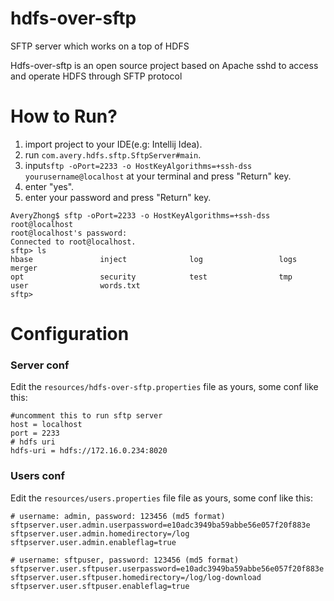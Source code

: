 # hdfs-over-sftp
SFTP server which works on a top of HDFS

Hdfs-over-sftp is an open source project based on Apache sshd to access and operate HDFS through SFTP protocol

# How to Run?
1. import project to your IDE(e.g: Intellij Idea).
2. run `com.avery.hdfs.sftp.SftpServer#main`.
3. input`sftp -oPort=2233 -o HostKeyAlgorithms=+ssh-dss yourusername@localhost` at your terminal and press "Return" key.
4. enter "yes".
5. enter your password and  press "Return" key.
```
AveryZhong$ sftp -oPort=2233 -o HostKeyAlgorithms=+ssh-dss root@localhost
root@localhost's password: 
Connected to root@localhost.
sftp> ls          
hbase               inject              log                 logs                merger              
opt                 security            test                tmp                 
user                words.txt           
sftp> 

```

# Configuration
### Server conf
Edit the `resources/hdfs-over-sftp.properties` file as yours, some conf like this:
```
#uncomment this to run sftp server
host = localhost
port = 2233
# hdfs uri
hdfs-uri = hdfs://172.16.0.234:8020
```
 ### Users conf
 Edit the `resources/users.properties` file file as yours, some conf like this:
 ```
# username: admin, password: 123456 (md5 format)
sftpserver.user.admin.userpassword=e10adc3949ba59abbe56e057f20f883e
sftpserver.user.admin.homedirectory=/log
sftpserver.user.admin.enableflag=true

# username: sftpuser, password: 123456 (md5 format)
sftpserver.user.sftpuser.userpassword=e10adc3949ba59abbe56e057f20f883e
sftpserver.user.sftpuser.homedirectory=/log/log-download
sftpserver.user.sftpuser.enableflag=true


 
 ```
